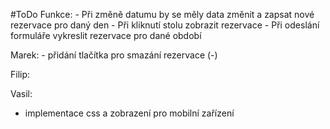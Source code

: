 #ToDo
    Funkce:
        - Při změně datumu by se měly data změnit a zapsat nové rezervace pro daný den
        - Při kliknutí stolu zobrazit rezervace
        - Při odeslání formuláře vykreslit rezervace pro dané období 
 

Marek:
    - přidání tlačítka pro smazání rezervace (-)

Filip:
	

Vasil:
 - implementace css a zobrazení pro mobilní zařízení 